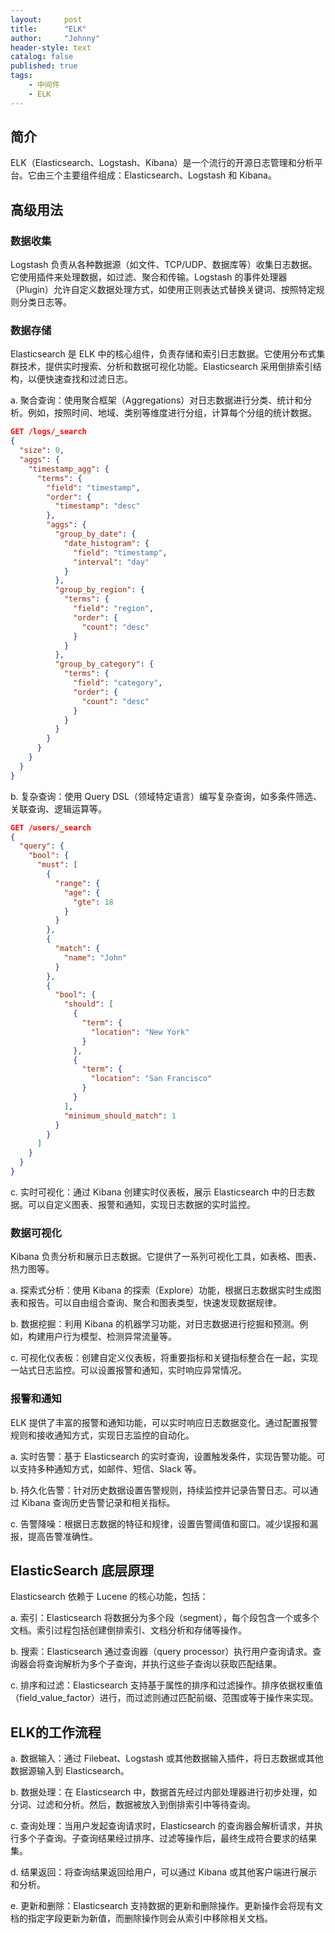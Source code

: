 ```yaml
---
layout:     post
title:      "ELK"
author:     "Johnny"
header-style: text
catalog: false
published: true
tags:
    - 中间件
    - ELK
---
```




## 简介

ELK（Elasticsearch、Logstash、Kibana）是一个流行的开源日志管理和分析平台。它由三个主要组件组成：Elasticsearch、Logstash 和 Kibana。



## 高级用法

### 数据收集

Logstash 负责从各种数据源（如文件、TCP/UDP、数据库等）收集日志数据。它使用插件来处理数据，如过滤、聚合和传输。Logstash 的事件处理器（Plugin）允许自定义数据处理方式，如使用正则表达式替换关键词、按照特定规则分类日志等。

### 数据存储

Elasticsearch 是 ELK 中的核心组件，负责存储和索引日志数据。它使用分布式集群技术，提供实时搜索、分析和数据可视化功能。Elasticsearch 采用倒排索引结构，以便快速查找和过滤日志。

a. 聚合查询：使用聚合框架（Aggregations）对日志数据进行分类、统计和分析。例如，按照时间、地域、类别等维度进行分组，计算每个分组的统计数据。 

```json
GET /logs/_search  
{
  "size": 0,  
  "aggs": {  
    "timestamp_agg": {  
      "terms": {  
        "field": "timestamp",  
        "order": {  
          "timestamp": "desc"  
        },  
        "aggs": {  
          "group_by_date": {  
            "date_histogram": {  
              "field": "timestamp",  
              "interval": "day"  
            }  
          },  
          "group_by_region": {  
            "terms": {  
              "field": "region",  
              "order": {  
                "count": "desc"  
              }  
            }  
          },  
          "group_by_category": {  
            "terms": {  
              "field": "category",  
              "order": {  
                "count": "desc"  
              }  
            }  
          }  
        }  
      }  
    }  
  }  
}

```



b. 复杂查询：使用 Query DSL（领域特定语言）编写复杂查询，如多条件筛选、关联查询、逻辑运算等。 

```json
GET /users/_search  
{
  "query": {  
    "bool": {  
      "must": [  
        {  
          "range": {  
            "age": {  
              "gte": 18  
            }  
          }  
        },  
        {  
          "match": {  
            "name": "John"  
          }  
        },  
        {  
          "bool": {  
            "should": [  
              {  
                "term": {  
                  "location": "New York"  
                }  
              },  
              {  
                "term": {  
                  "location": "San Francisco"  
                }  
              }  
            ],  
            "minimum_should_match": 1  
          }  
        }  
      ]  
    }  
  }  
}

```

c. 实时可视化：通过 Kibana 创建实时仪表板，展示 Elasticsearch 中的日志数据。可以自定义图表、报警和通知，实现日志数据的实时监控。

### 数据可视化

Kibana 负责分析和展示日志数据。它提供了一系列可视化工具，如表格、图表、热力图等。

a. 探索式分析：使用 Kibana 的探索（Explore）功能，根据日志数据实时生成图表和报告。可以自由组合查询、聚合和图表类型，快速发现数据规律。 

b. 数据挖掘：利用 Kibana 的机器学习功能，对日志数据进行挖掘和预测。例如，构建用户行为模型、检测异常流量等。 

c. 可视化仪表板：创建自定义仪表板，将重要指标和关键指标整合在一起，实现一站式日志监控。可以设置报警和通知，实时响应异常情况。

### 报警和通知

ELK 提供了丰富的报警和通知功能，可以实时响应日志数据变化。通过配置报警规则和接收通知方式，实现日志监控的自动化。

a. 实时告警：基于 Elasticsearch 的实时查询，设置触发条件，实现告警功能。可以支持多种通知方式，如邮件、短信、Slack 等。 

b. 持久化告警：针对历史数据设置告警规则，持续监控并记录告警日志。可以通过 Kibana 查询历史告警记录和相关指标。

 c. 告警降噪：根据日志数据的特征和规律，设置告警阈值和窗口。减少误报和漏报，提高告警准确性。

## ElasticSearch 底层原理

Elasticsearch 依赖于 Lucene 的核心功能，包括： 

a. 索引：Elasticsearch 将数据分为多个段（segment），每个段包含一个或多个文档。索引过程包括创建倒排索引、文档分析和存储等操作。 

b. 搜索：Elasticsearch 通过查询器（query processor）执行用户查询请求。查询器会将查询解析为多个子查询，并执行这些子查询以获取匹配结果。 

c. 排序和过滤：Elasticsearch 支持基于属性的排序和过滤操作。排序依据权重值（field_value_factor）进行，而过滤则通过匹配前缀、范围或等于操作来实现。



## ELK的工作流程

a. 数据输入：通过 Filebeat、Logstash 或其他数据输入插件，将日志数据或其他数据源输入到 Elasticsearch。 

b. 数据处理：在 Elasticsearch 中，数据首先经过内部处理器进行初步处理，如分词、过滤和分析。然后，数据被放入到倒排索引中等待查询。 

c. 查询处理：当用户发起查询请求时，Elasticsearch 的查询器会解析请求，并执行多个子查询。子查询结果经过排序、过滤等操作后，最终生成符合要求的结果集。 

d. 结果返回：将查询结果返回给用户，可以通过 Kibana 或其他客户端进行展示和分析。 

e. 更新和删除：Elasticsearch 支持数据的更新和删除操作。更新操作会将现有文档的指定字段更新为新值，而删除操作则会从索引中移除相关文档。
